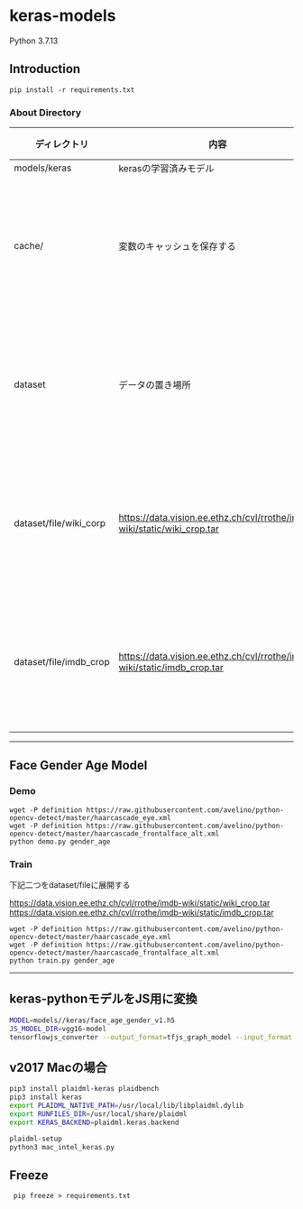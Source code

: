 # keras-models

Python 3.7.13

## Introduction

```shell
pip install -r requirements.txt
```
### About Directory

|ディレクトリ|内容|備考|
|---|----|---|
|models/keras|kerasの学習済みモデル||
|cache/|変数のキャッシュを保存する|中身はプッシュしない|
|dataset|データの置き場所|中身はプッシュしない|
|dataset/file/wiki_corp|https://data.vision.ee.ethz.ch/cvl/rrothe/imdb-wiki/static/wiki_crop.tar|中身はプッシュしない|
|dataset/file/imdb_crop|https://data.vision.ee.ethz.ch/cvl/rrothe/imdb-wiki/static/imdb_crop.tar|中身はプッシュしない|

---


## Face Gender Age Model

### Demo

```shell
wget -P definition https://raw.githubusercontent.com/avelino/python-opencv-detect/master/haarcascade_eye.xml
wget -P definition https://raw.githubusercontent.com/avelino/python-opencv-detect/master/haarcascade_frontalface_alt.xml
python demo.py gender_age
```
### Train

下記二つをdataset/fileに展開する

https://data.vision.ee.ethz.ch/cvl/rrothe/imdb-wiki/static/wiki_crop.tar
https://data.vision.ee.ethz.ch/cvl/rrothe/imdb-wiki/static/imdb_crop.tar

```shell
wget -P definition https://raw.githubusercontent.com/avelino/python-opencv-detect/master/haarcascade_eye.xml
wget -P definition https://raw.githubusercontent.com/avelino/python-opencv-detect/master/haarcascade_frontalface_alt.xml
python train.py gender_age
```
---
## keras-pythonモデルをJS用に変換

```bash
MODEL=models//keras/face_age_gender_v1.h5
JS_MODEL_DIR=vgg16-model
tensorflowjs_converter --output_format=tfjs_graph_model --input_format keras $MODEL njs/$JS_MODEL_DIR
```


## v2017 Macの場合

```bash
pip3 install plaidml-keras plaidbench
pip3 install keras
export PLAIDML_NATIVE_PATH=/usr/local/lib/libplaidml.dylib
export RUNFILES_DIR=/usr/local/share/plaidml
export KERAS_BACKEND=plaidml.keras.backend

plaidml-setup
python3 mac_intel_keras.py
```


## Freeze

` pip freeze > requirements.txt`